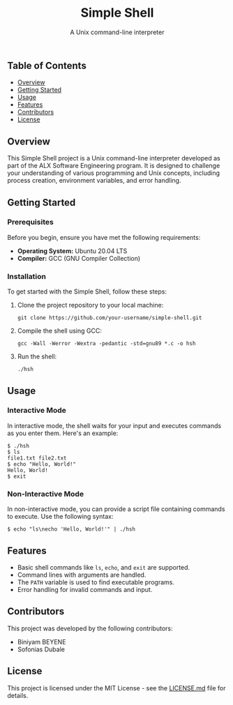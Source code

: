 
 <header>
        <h1>Simple Shell</h1>
        <p>A Unix command-line interpreter</p>
    </header>
    <section>
        <h2>Table of Contents</h2>
        <ul>
            <li><a href="#overview">Overview</a></li>
            <li><a href="#getting-started">Getting Started</a></li>
            <li><a href="#usage">Usage</a></li>
            <li><a href="#features">Features</a></li>
            <li><a href="#contributors">Contributors</a></li>
            <li><a href="#license">License</a></li>
        </ul>
    </section>
    <section id="overview">
        <h2>Overview</h2>
        <p>This Simple Shell project is a Unix command-line interpreter developed as part of the ALX Software Engineering program. It is designed to challenge your understanding of various programming and Unix concepts, including process creation, environment variables, and error handling.</p>
    </section>
    <section id="getting-started">
        <h2>Getting Started</h2>
        <h3>Prerequisites</h3>
        <p>Before you begin, ensure you have met the following requirements:</p>
        <ul>
            <li><strong>Operating System:</strong> Ubuntu 20.04 LTS</li>
            <li><strong>Compiler:</strong> GCC (GNU Compiler Collection)</li>
        </ul>
        <h3>Installation</h3>
        <p>To get started with the Simple Shell, follow these steps:</p>
        <ol>
            <li>Clone the project repository to your local machine:</li>
            <pre><code>git clone https://github.com/your-username/simple-shell.git</code></pre>
            <li>Compile the shell using GCC:</li>
            <pre><code>gcc -Wall -Werror -Wextra -pedantic -std=gnu89 *.c -o hsh</code></pre>
            <li>Run the shell:</li>
            <pre><code>./hsh</code></pre>
        </ol>
    </section>
    <section id="usage">
        <h2>Usage</h2>
        <h3>Interactive Mode</h3>
        <p>In interactive mode, the shell waits for your input and executes commands as you enter them. Here's an example:</p>
        <pre><code>$ ./hsh
$ ls
file1.txt file2.txt
$ echo "Hello, World!"
Hello, World!
$ exit
</code></pre>
        <h3>Non-Interactive Mode</h3>
        <p>In non-interactive mode, you can provide a script file containing commands to execute. Use the following syntax:</p>
        <pre><code>$ echo "ls\necho 'Hello, World!'" | ./hsh</code></pre>
    </section>
    <section id="features">
        <h2>Features</h2>
        <ul>
            <li>Basic shell commands like <code>ls</code>, <code>echo</code>, and <code>exit</code> are supported.</li>
            <li>Command lines with arguments are handled.</li>
            <li>The <code>PATH</code> variable is used to find executable programs.</li>
            <li>Error handling for invalid commands and input.</li>
        </ul>
    </section>
    <section id="contributors">
        <h2>Contributors</h2>
        <p>This project was developed by the following contributors:</p>
        <ul>
            <li>Biniyam BEYENE</li>
            <li>Sofonias Dubale</li>
        </ul>
    </section>
    <section id="license">
        <h2>License</h2>
        <p>This project is licensed under the MIT License - see the <a href="LICENSE.md">LICENSE.md</a> file for details.</p>
    </section>
